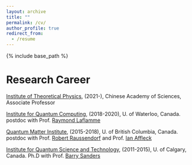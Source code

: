 ```yaml
---
layout: archive
title: ""
permalink: /cv/
author_profile: true
redirect_from:
  - /resume
---
```


{% include base_path %}

Research Career
======
[Institute of Theoretical Physics](http://english.itp.cas.cn/), (2021-), Chinese Academy of Sciences, Associate Professor

[Institute for Quantum Computing](https://uwaterloo.ca/institute-for-quantum-computing/), (2018-2020), U. of Waterloo, Canada.
postdoc with Prof. [Raymond Laflamme](https://laflamme.iqc.uwaterloo.ca/)
   
[Quantum Matter Institute](https://qmi.ubc.ca/), (2015-2018), U. of British Columbia, Canada. 
postdoc with Prof. [Robert Raussendorf](https://qmi.ubc.ca/team-member/robert-raussendorf/) and Prof. [Ian Affleck](https://phas.ubc.ca/memoriam-ian-affleck-1952-2024)
   
[Institute for Quantum Science and Technology](https://www.iqst.ca/), (2011-2015), U. of Calgary, Canada.
Ph.D with Prof. [Barry Sanders](https://profiles.ucalgary.ca/barry-sanders)
